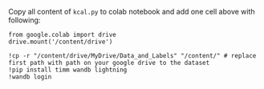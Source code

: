 

Copy all content of `kcal.py` to colab notebook and add one cell above with following:
```
from google.colab import drive
drive.mount('/content/drive')

!cp -r "/content/drive/MyDrive/Data_and_Labels" "/content/" # replace first path with path on your google drive to the dataset
!pip install timm wandb lightning
!wandb login
```